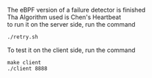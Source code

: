 The eBPF version of a failure detector is finished  
Tha Algorithm used is Chen's Heartbeat  
to run it on the server side, run the command  
```sh
./retry.sh
```

To test it on the client side, 
run the command  
``` shell
make client
./client 8888
```

